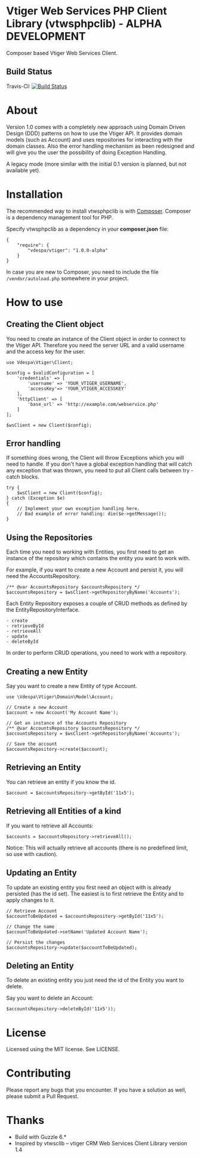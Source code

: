 Vtiger Web Services PHP Client Library (vtwsphpclib) - ALPHA DEVELOPMENT
======================================
Composer based Vtiger Web Services Client.

Build Status
---------------------
Travis-CI: [![Build Status](https://travis-ci.org/vdespa/Vtiger-Web-Services-PHP-Client-Library.svg?branch=development)](https://travis-ci.org/vdespa/Vtiger-Web-Services-PHP-Client-Library)

# About

Version 1.0 comes with a completely new approach using Domain Driven Design (DDD) patterns on how to use the Vtiger API.
It provides domain models (such as Account) and uses repositories for interacting with the domain classes.
Also the error handling mechanism as been redesigned and will give you the user the possibility of doing Exception Handling.

A legacy mode (more similar with the initial 0.1 version is planned, but not available yet).

# Installation

The recommended way to install vtwsphpclib is with [Composer](https://getcomposer.org/). Composer is a dependency management tool for PHP.

Specify vtwsphpclib as a dependency in your **composer.json** file:

	{
   		"require": {
      		"vdespa/vtiger": "1.0.0-alpha"
   		}
	}

In case you are new to Composer, you need to include the file `/vendor/autoload.php` somewhere in your project.

# How to use

## Creating the Client object

You need to create an instance of the Client object in order to connect to the Vtiger API. 
Therefore you need the server URL and a valid username and the access key for the user.  

	use Vdespa\Vtiger\Client;
	
	$config = $validConfiguration = [
		'credentials' => [
			'username' => 'YOUR_VTIGER_USERNAME',
			'accessKey'=> 'YOUR_VTIGER_ACCESSKEY'
		],
		'httpClient' => [
			'base_url' => 'http://example.com/webservice.php'
		]
	];
	
	$wsClient = new Client($config);


## Error handling

If something does wrong, the Client will throw Exceptions which you will need to handle. 
If you don't have a global exception handling that will catch any exception that was thrown, you need to put all Client
calls between try - catch blocks.

	try {
		$wsClient = new Client($config);
	} catch (Exception $e)
	{
		// Implement your own exception handling here.
		// Bad example of error handling: die($e->getMessage());
	}

[//]: <> (TODO: Document all types of Exceptions that the Client can throw)

## Using the Repositories

Each time you need to working with Entities, you first need to get an instance of the repository which contains the
entity you want to work with. 

For example, if you want to create a new Account and persist it, you will need the AccountsRepository.

    /** @var AccountsRepository $accountsRepository */
    $accountsRepository = $wsClient->getRepositoryByName('Accounts');
    
Each Entity Repository exposes a couple of CRUD methods as defined by the EntityRepositoryInterface.

    - create
    - retrieveById
    - retrieveAll
    - update
    - deleteById
    
In order to perform CRUD operations, you need to work with a repository.

## Creating a new Entity

Say you want to create a new Entity of type Account. 

    use \Vdespa\Vtiger\Domain\Model\Account;
    
    // Create a new Account
    $account = new Account('My Account Name');
    
    // Get an instance of the Accounts Repository
    /** @var AccountsRepository $accountsRepository */
    $accountsRepository = $wsClient->getRepositoryByName('Accounts');
    
    // Save the account
    $accountsRepository->create($account);
    
## Retrieving an Entity

You can retrieve an entity if you know the id.
    
    $account = $accountsRepository->getById('11x5');
    
## Retrieving all Entities of a kind

If you want to retrieve all Accounts:

    $accounts = $accountsRepository->retrieveAll();

Notice: This will actually retrieve all accounts (there is no predefined limit, so use with caution).

## Updating an Entity

To update an existing entity you first need an object with is already persisted (has the id set). The easiest is to
first retrieve the Entity and to apply changes to it.

    // Retrieve Account
    $accountToBeUpdated = $accountsRepository->getById('11x5');

    // Change the name
    $accountToBeUpdated->setName('Updated Account Name');

    // Persist the changes
    $accountsRepository->update($accountToBeUpdated);

## Deleting an Entity

To delete an existing entity you just need the id of the Entity you want to delete. 

Say you want to delete an Account:

    $accountsRepository->deleteById('11x5'));

# License

Licensed using the MIT license. See LICENSE.

# Contributing

Please report any bugs that you encounter. If you have a solution as well, please submit a Pull Request.

# Thanks
- Build with Guzzle 6.*
- Inspired by vtwsclib – vtiger CRM Web Services Client Library version 1.4